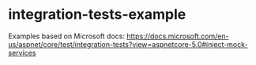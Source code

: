 # integration-tests-example

Examples based on Microsoft docs:
https://docs.microsoft.com/en-us/aspnet/core/test/integration-tests?view=aspnetcore-5.0#inject-mock-services
